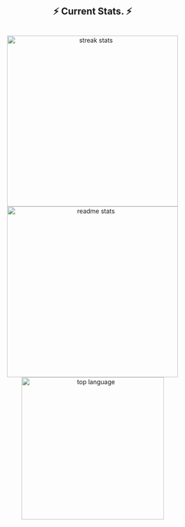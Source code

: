 <div align="center"> 
  
<br/>
  <h2 align="center">⚡ Current Stats. ⚡</h2>
<br>
<div align=center>
  <img width=390 src="https://streak-stats.demolab.com/?user=aniketamte&count_private=true&theme=react&border_radius=10" alt="streak stats"/>
  <img width=390 src="https://github-readme-stats.vercel.app/api?username=aniketamte&show_icons=true&theme=react&rank_icon=github&border_radius=10" alt="readme stats" />

  <img width=325 align="center" src="https://github-readme-stats.vercel.app/api/top-langs/?username=aniketamte&hide=HTML&langs_count=8&layout=compact&theme=react&border_radius=10&size_weight=0.5&count_weight=0.5&exclude_repo=github-readme-stats" alt="top language" />
</div>

  <br/>

<br/><br/>

